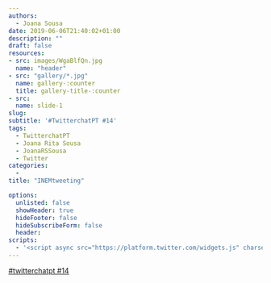 ```yaml
---
authors:
  - Joana Sousa
date: 2019-06-06T21:40:02+01:00
description: ""
draft: false
resources: 
- src: images/WgaBlfQn.jpg
  name: "header"
- src: "gallery/*.jpg"
  name: gallery-:counter
  title: gallery-title-:counter
- src:
  name: slide-1
slug:
subtitle: '#TwitterchatPT #14'
tags: 
  - TwitterchatPT
  - Joana Rita Sousa
  - JoanaRSSousa
  - Twitter
categories: 
  - 
title: "INEMtweeting"

options:
  unlisted: false
  showHeader: true
  hideFooter: false
  hideSubscribeForm: false
  header:
scripts:
  - '<script async src="https://platform.twitter.com/widgets.js" charset="utf-8"></script> '
---
```


<a class="twitter-moment" href="https://twitter.com/i/moments/1136620363989864449?ref_src=twsrc%5Etfw">#twitterchatpt #14 </a>

